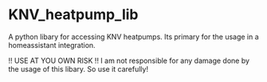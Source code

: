 # KNV_heatpump_lib
A python libary for accessing KNV heatpumps. Its primary for the usage in a homeassistant integration.

!! USE AT YOU OWN RISK !!
I am not responsible for any damage done by the usage of this libary. So use it carefully!